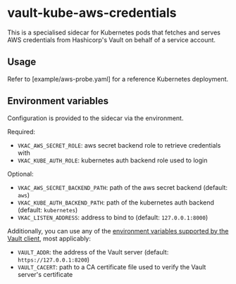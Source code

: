 # vault-kube-aws-credentials

This is a specialised sidecar for Kubernetes pods that fetches and serves AWS credentials from Hashicorp's Vault on behalf of a
service account.

## Usage

Refer to [example/aws-probe.yaml] for a reference Kubernetes deployment.

## Environment variables

Configuration is provided to the sidecar via the environment.

Required:

- `VKAC_AWS_SECRET_ROLE`: aws secret backend role to retrieve credentials with
- `VKAC_KUBE_AUTH_ROLE`: kubernetes auth backend role used to login

Optional:

- `VKAC_AWS_SECRET_BACKEND_PATH`: path of the aws secret backend (default: `aws`)
- `VKAC_KUBE_AUTH_BACKEND_PATH`: path of the kubernetes auth backend (default: `kubernetes`)
- `VKAC_LISTEN_ADDRESS`: address to bind to (default: `127.0.0.1:8000`)

Additionally, you can use any of the [environment variables supported by the Vault
client](https://www.vaultproject.io/docs/commands/#environment-variables), most applicably:

- `VAULT_ADDR`: the address of the Vault server (default: `https://127.0.0.1:8200`)
- `VAULT_CACERT`: path to a CA certificate file used to verify the Vault server's certificate
